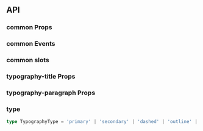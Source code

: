 ## API

### common Props

<field-table :data="commonProps"/>

### common Events

<field-table :data="commonEvents" type="emits"/>

### common slots

<field-table :data="commonSlots" type="slots"/>

### typography-title Props

<field-table :data="titleProps"/>

### typography-paragraph Props

<field-table :data="paragraphProps"/>

### type

```typescript
type TypographyType = 'primary' | 'secondary' | 'dashed' | 'outline' | 'text';
```

<script setup>
import { ref } from 'vue';

const commonProps = ref([
  {
    name: 'type',
    desc: '文本类型',
    type: 'TypographyType',
    value: '-',
  },
  {
    name: 'bold',
    desc: '粗体',
    type: 'boolean',
    value: '`false`',
  },
  {
    name: 'mark',
    desc: '添加标记样式',
    type: 'boolean | { color: string }',
    value: '`false`',
  },
  {
    name: 'underline',
    desc: '下划线样式',
    type: 'boolean',
    value: '`false`',
  },
  {
    name: 'delete',
    desc: '删除线样式',
    type: 'boolean',
    value: '`false`',
  },
  {
    name: 'code',
    desc: '代码块样式',
    type: 'boolean',
    value: '`false`',
  },
  {
    name: 'disabled',
    desc: '禁用状态',
    type: 'boolean',
    value: '`false`',
  },
  {
    name: 'editable',
    desc: '开启可编辑功能',
    type: 'boolean',
    value: '`false`',
  },
  {
    name: 'editing (v-model)',
    desc: '是否在编辑状态',
    type: 'boolean',
    value: '-',
  },
  {
    name: 'default-editing',
    desc: '默认的编辑状态',
    type: 'boolean',
    value: '`false`',
  },
  {
    name: 'edit-text (v-model)',
    desc: '编辑的文字',
    type: 'string',
    value: '-',
  },
  {
    name: 'copyable',
    desc: '开启复制功能',
    type: 'boolean',
    value: '`false`',
  },
  {
    name: 'copy-text',
    desc: '复制的文字',
    type: 'string',
    value: '-',
  },
  {
    name: 'copy-delay',
    desc: '复制成功后，复制按钮恢复到可点击状态的延迟时间，单位是毫秒',
    type: 'number',
    value: '`3000`',
  },
  {
    name: 'edit-tooltip-props',
    desc: '编辑按钮问题提示配置',
    type: 'object',
    value: '-',
  },
  {
    name: 'copy-tooltip-props',
    desc: '拷贝按钮问题提示配置',
    type: 'object',
    value: '-',
  },
]);

const commonEvents = ref([
  {
    name: 'edit-start',
    desc: '开始编辑',
    type: '() => void',
    value: '-',
  },
  {
    name: 'change',
    desc: '编辑内容变化',
    type: '(text: string) => void',
    value: '-',
  },
  {
    name: 'edit-end',
    desc: '编辑结束',
    type: '() => void',
    value: '-',
  },
  {
    name: 'copy',
    desc: '复制',
    type: '(text: string) => void',
    value: '-',
  },
]);

const commonSlots = ref([
  {
    name: 'default',
    desc: '内容',
    type: '-',
    value: '',
  },
  {
    name: 'copy-icon',
    desc: '复制图标',
    type: '-',
    value: '',
  },
  {
    name: 'copy-tooltip',
    desc: '复制的文字气泡内容',
    type: '-',
    value: '',
  },
]);

const titleProps = ref([
  {
    name: 'heading',
    desc: '标题级别，相当于 h1 h2 h3 h4 h5 h6',
    type: "'1' | '2' | '3' | '4' | '5' | '6'",
    value: "`'1'`",
  },
]);

const paragraphProps = ref([
  {
    name: 'blockquote',
    desc: '长引用',
    type: 'boolean',
    value: '`false`',
  },
  {
    name: 'spacing',
    desc: '段落的的行高，长文本(大于5行)的时候推荐使用默认行高，短文本(小于等于3行)推荐使用 close 紧密的行高。',
    type: "'default' | 'close'",
    value: "`'default'`",
  },
]);
</script>
